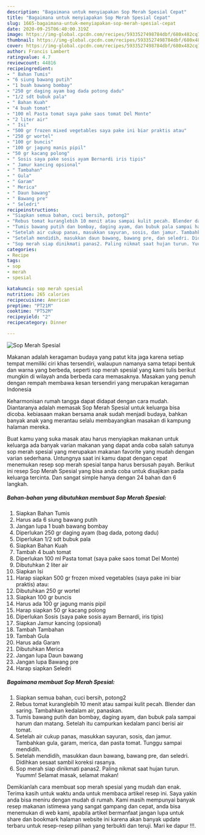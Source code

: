 ```yaml
---
description: "Bagaimana untuk menyiapakan Sop Merah Spesial Cepat"
title: "Bagaimana untuk menyiapakan Sop Merah Spesial Cepat"
slug: 1665-bagaimana-untuk-menyiapakan-sop-merah-spesial-cepat
date: 2020-09-25T06:40:00.319Z
image: https://img-global.cpcdn.com/recipes/5933527498784dbf/680x482cq70/sop-merah-spesial-foto-resep-utama.jpg
thumbnail: https://img-global.cpcdn.com/recipes/5933527498784dbf/680x482cq70/sop-merah-spesial-foto-resep-utama.jpg
cover: https://img-global.cpcdn.com/recipes/5933527498784dbf/680x482cq70/sop-merah-spesial-foto-resep-utama.jpg
author: Francis Lambert
ratingvalue: 4.7
reviewcount: 44816
recipeingredient:
- " Bahan Tumis"
- "6 siung bawang putih"
- "1 buah bawang bombay"
- "250 gr daging ayam bag dada potong dadu"
- "1/2 sdt bubuk pala"
- " Bahan Kuah"
- "4 buah tomat"
- "100 ml Pasta tomat saya pake saos tomat Del Monte"
- "2 liter air"
- " Isi"
- "500 gr frozen mixed vegetables saya pake ini biar praktis atau"
- "250 gr wortel"
- "100 gr buncis"
- "100 gr jagung manis pipil"
- "50 gr kacang polong"
- " Sosis saya pake sosis ayam Bernardi iris tipis"
- " Jamur kancing opsional"
- " Tambahan"
- " Gula"
- " Garam"
- " Merica"
- " Daun bawang"
- " Bawang pre"
- " Seledri"
recipeinstructions:
- "Siapkan semua bahan, cuci bersih, potong2"
- "Rebus tomat kuranglebih 10 menit atau sampai kulit pecah. Blender dan saring. Tambahkan kedalam air, panaskan."
- "Tumis bawang putih dan bombay, daging ayam, dan bubuk pala sampai harum dan matang. Setelah itu campurkan kedalam panci berisi air tomat."
- "Setelah air cukup panas, masukkan sayuran, sosis, dan jamur. Tambahkan gula, garam, merica, dan pasta tomat. Tunggu sampai mendidih."
- "Setelah mendidih, masukkan daun bawang, bawang pre, dan seledri. Didihkan sesaat sambil koreksi rasanya."
- "Sop merah siap dinikmati panas2. Paling nikmat saat hujan turun. Yuumm! Selamat masak, selamat makan!"
categories:
- Recipe
tags:
- sop
- merah
- spesial

katakunci: sop merah spesial 
nutrition: 265 calories
recipecuisine: American
preptime: "PT21M"
cooktime: "PT52M"
recipeyield: "2"
recipecategory: Dinner

---
```



![Sop Merah Spesial](https://img-global.cpcdn.com/recipes/5933527498784dbf/680x482cq70/sop-merah-spesial-foto-resep-utama.jpg)

Makanan adalah keragaman budaya yang patut kita jaga karena setiap tempat memiliki ciri khas tersendiri, walaupun namanya sama tetapi bentuk dan warna yang berbeda, seperti sop merah spesial yang kami tulis berikut mungkin di wilayah anda berbeda cara memasaknya. Masakan yang penuh dengan rempah membawa kesan tersendiri yang merupakan keragaman Indonesia

Keharmonisan rumah tangga dapat didapat dengan cara mudah. Diantaranya adalah memasak Sop Merah Spesial untuk keluarga bisa dicoba. kebiasaan makan bersama anak sudah menjadi budaya, bahkan banyak anak yang merantau selalu membayangkan masakan di kampung halaman mereka.



Buat kamu yang suka masak atau harus menyiapkan makanan untuk keluarga ada banyak varian makanan yang dapat anda coba salah satunya sop merah spesial yang merupakan makanan favorite yang mudah dengan varian sederhana. Untungnya saat ini kamu dapat dengan cepat menemukan resep sop merah spesial tanpa harus bersusah payah.
Berikut ini resep Sop Merah Spesial yang bisa anda coba untuk disajikan pada keluarga tercinta. Dan sangat simple hanya dengan 24 bahan dan 6 langkah.


<!--inarticleads1-->

##### Bahan-bahan yang dibutuhkan membuat Sop Merah Spesial:

1. Siapkan  Bahan Tumis
1. Harus ada 6 siung bawang putih
1. Jangan lupa 1 buah bawang bombay
1. Diperlukan 250 gr daging ayam (bag dada, potong dadu)
1. Diperlukan 1/2 sdt bubuk pala
1. Siapkan  Bahan Kuah
1. Tambah 4 buah tomat
1. Diperlukan 100 ml Pasta tomat (saya pake saos tomat Del Monte)
1. Dibutuhkan 2 liter air
1. Siapkan  Isi
1. Harap siapkan 500 gr frozen mixed vegetables (saya pake ini biar praktis) atau:
1. Dibutuhkan 250 gr wortel
1. Siapkan 100 gr buncis
1. Harus ada 100 gr jagung manis pipil
1. Harap siapkan 50 gr kacang polong
1. Diperlukan  Sosis (saya pake sosis ayam Bernardi, iris tipis)
1. Siapkan  Jamur kancing (opsional)
1. Tambah  Tambahan
1. Tambah  Gula
1. Harus ada  Garam
1. Dibutuhkan  Merica
1. Jangan lupa  Daun bawang
1. Jangan lupa  Bawang pre
1. Harap siapkan  Seledri




<!--inarticleads2-->

##### Bagaimana membuat  Sop Merah Spesial:

1. Siapkan semua bahan, cuci bersih, potong2
1. Rebus tomat kuranglebih 10 menit atau sampai kulit pecah. Blender dan saring. Tambahkan kedalam air, panaskan.
1. Tumis bawang putih dan bombay, daging ayam, dan bubuk pala sampai harum dan matang. Setelah itu campurkan kedalam panci berisi air tomat.
1. Setelah air cukup panas, masukkan sayuran, sosis, dan jamur. Tambahkan gula, garam, merica, dan pasta tomat. Tunggu sampai mendidih.
1. Setelah mendidih, masukkan daun bawang, bawang pre, dan seledri. Didihkan sesaat sambil koreksi rasanya.
1. Sop merah siap dinikmati panas2. Paling nikmat saat hujan turun. Yuumm! Selamat masak, selamat makan!




Demikianlah cara membuat sop merah spesial yang mudah dan enak. Terima kasih untuk waktu anda untuk membaca artikel resep ini. Saya yakin anda bisa meniru dengan mudah di rumah. Kami masih mempunyai banyak resep makanan istimewa yang sangat gampang dan cepat, anda bisa menemukan di web kami, apabila artikel bermanfaat jangan lupa untuk share dan bookmark halaman website ini karena akan banyak update terbaru untuk resep-resep pilihan yang terbukti dan teruji. Mari ke dapur !!!. 

